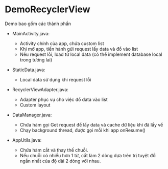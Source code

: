 # DemoRecyclerView

Demo bao gồm các thành phần

- MainActivity.java: 
	+ Activity chính của app, chứa custom list
	+ Khi mở app, tiến hành gửi request lấy data và đổ vào list
	+ Nếu request lỗi, load từ local data (có thể implement database local trong tương lai)
	
- StaticData.java:
	+ Local data sử dụng khi request lỗi

- RecyclerViewAdapter.java: 
	+ Adapter phục vụ cho việc đổ data vào list
	+ Custom layout

- DataManager.java:
	+ Chứa hàm gọi Get request để lấy data và cache dữ liệu khi đã lấy về
	+ Chạy background thread, được gọi mỗi khi app onResume()

- AppUtils.java:
	+ Chứa hàm cắt và thay thế chuỗi.
	+ Nếu chuỗi có nhiều hơn 1 từ, cắt làm 2 dòng dựa trên trị tuyệt đối ngắn nhất của độ dài 2 dòng với nhau.
